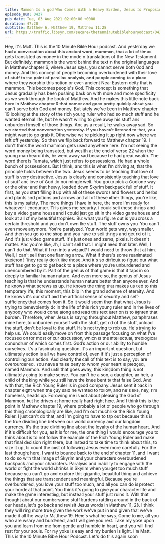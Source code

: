 ```yaml
---
title: Mammon Is a god Who Comes With a Heavy Burden, Jesus Is Proposing Something Much Lighter
episode_num: 0437
pub_date: Tue, 03 Aug 2021 02:00:00 +0000
duration: 07:20
subtitle: Matthew 6, Matthew 19, Matthew 11:28
url: https://traffic.libsyn.com/secure/thetenminutebiblehourpodcast/0437_-_Mammon_Is_a_god_Who_Comes_With_a_Heavy_Burden_Jesus_Is_Proposing_Something_Much_Lighter.mp3
---
```


 Hey, it's Matt. This is the 10 Minute Bible Hour podcast. And yesterday we had a conversation about this ancient word, mammon, that a lot of times gets translated as money in the modern translations of the New Testament. But definitely, mammon is the word behind the text in the original languages in Matthew chapter 6, where Jesus says, you cannot serve both God and money. And this concept of people becoming overburdened with their love of stuff to the point of parallax analysis, and people coming to a place where they worship this notion or even ancient Near Eastern deity that is mammon. This becomes people's God. This concept is something that Jesus gradually has been pushing back on with more and more specificity as we work through the book of Matthew. And he makes this little note back here in Matthew chapter 6 that comes and goes pretty quickly about you can't serve both God and money. But lately we've been in Matthew chapter 19 looking at the story of the rich young ruler who had so much stuff and he wanted eternal life, but he wasn't willing to give away his stuff and unburden himself of those things. And as a result, he walks away sad. So we started that conversation yesterday. If you haven't listened to that, you might want to go grab it. Otherwise we're picking it up right now where we left off yesterday. So then we flip back forward to Matthew chapter 19. I don't think the word mammon gets used anywhere here. I'm not seeing the word money being translated, but wealth at the end of verse 22 when the young man heard this, he went away sad because he had great wealth. The word there is Tamata, which just refers to possessions. He had a whole bunch of possessions. But I think, and this is what I'm driving at, that the principle holds between the two. Jesus seems to be teaching that love of stuff is very destructive. Jesus is clearly and consistently teaching that love of stuff and love of God do not mingle well. You got to pick a God one way or the other and that heavy, loaded down Skyrim backpack full of stuff. It first, as you start filling it up with all of these swords and flowers and herbs and plants and potions and arrows and all of these other things, you're like, this is my safety. The more things I have in here, the more I'm ready for whatever I encounter. This gives me security. I could sell these things and buy a video game house and I could just go sit in the video game house and look at all of my beautiful trophies. But what you figure out is you cross a certain threshold and you don't own the stuff. The stuff owns you. You can't even move anymore. You're paralyzed. Your world gets way, way smaller. And then you go to the shop and you have to sell things and get rid of it. And it's just video game stuff. It's just ones and zeros, pixels. It doesn't matter. And you're like, ah, I can't sell that. I might need that later. Well, I can't do that. What if I run into a wizard? I would need to throw that at him. Well, I can't sell that one flaming arrow. What if there's some reanimated skeleton? They really don't like those. And it's so difficult to figure out what stuff has got to go to get back to a place where you're unburdened and unencumbered by it. Part of the genius of that game is that it taps in so deeply to familiar human nature. And even more so, the genius of Jesus teaching is that he understands human nature better than anyone ever. And he knows what screws us up. He knows the thing that makes us tied to this temporary life, this moment, this blip in the grand scheme of eternity. And he knows it's our stuff and the artificial sense of security and self-sufficiency that comes from it. So it would seem then that what Jesus is trying to benevolently do in the life of this rich young ruler and in the lives of anybody who would come along and read this text later on is to lighten that burden. Therefore, when Jesus is saying throughout Matthew, paraphrases mine here, to unburden yourself with the stuff, get rid of the stuff, unload the stuff, don't be loyal to the stuff. He's not trying to rob us. He's trying to help us. We could easily move on from this passage focusing on what I've focused on for most of our discussion, which is the intellectual, theological conundrum of which comes first. God's action or our ability to humble ourselves. It's a fascinating question. It's an important question, but ultimately action is all we have control of, even if it's just a perception of controlling our action. And clearly the call of this text is to say, you are overburdened. You have a false deity to whom your heart is pledged, named Mammon. And until that goes away, this kingdom thing is not ultimately going to make sense. You can't be a son, a daughter, an heir, a child of the king while you still have the knee bent to that false God. And with that, the Rich Young Ruler is in good company. Jesus sent it back in chapter eight when the guy said he wanted to follow, and he's like, hey, I'm homeless, heads up. Following me is not about pleasing the God of Mammon, but he drives at home really hard right here. And I think this is the point in Matthew chapter 19, where probably a lot of people who go through this thing chronologically are like, and I'm out much like the Rich Young Ruler. I just can't do that, and I'm going to have to tap out because this is the true dividing line between our world currency and our kingdom currency. It's the true dividing line about the loyalty of the human heart. And if it's difficult for you, as it is for me, the one thing I would encourage you to think about is to not follow the example of the Rich Young Ruler and make that final decision right there, but instead to take time to think about this, to size it up, to count the cost of following Jesus even more carefully. For the last thought here, I want to bounce back to the end of chapter 11, and I want to do so with that image of Skyrim and your characters overburdened backpack and your characters. Paralysis and inability to engage with the world or fight the world shrinks in Skyrim when you get too much stuff because you can't go and explore this gigantic, beautiful thing and achieve the things that are transcendent and meaningful. Because you're overburdened, you love your stuff too much, and all you can do is protect your horde at that point. You think it's going to give your character life and make the game interesting, but instead your stuff just ruins it. With that thought about our cumbersome stuff burdens rattling around in the back of our heads, let's go back and revisit Jesus words in Matthew 11, 28. I think they will ring more true given the work we've put in and given that we've made it all the way to Matthew 19. Here's what he says. Come to me, all you who are weary and burdened, and I will give you rest. Take my yoke upon you and learn from me from gentle and humble in heart, and you will find rest for your souls. For my yoke is easy and my burden is light. I'm Matt. This is the 10 Minute Bible Hour Podcast. Let's do this again soon.